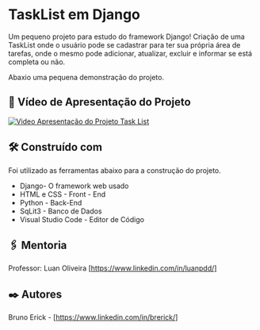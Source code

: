 # TaskList em Django

Um pequeno projeto para estudo do framework Django! Criação de uma TaskList onde o usuário pode se cadastrar para ter sua própria área de tarefas, onde o mesmo pode adicionar, atualizar, excluir e informar se está completa ou não.

Abaxio uma pequena demonstração do projeto.

## 🚀 Vídeo de Apresentação do Projeto

<a href="https://www.youtube.com/watch?v=dQw4w9WgXcQ](https://www.youtube.com/watch?v=dQw4w9WgXcQ](https://www.youtube.com/watch?v=BKrRR6-SM2c&ab_channel=BerickTK" target="_blank">
  <img src="(https://github.com/user-attachments/assets/1e1953c0-cd5b-4665-b65b-a7e25febfec8)" alt="Video Apresentação do Projeto Task List">
</a>

## 🛠️ Construído com

Foi utilizado as ferramentas abaixo para a construção do projeto.

* Django- O framework web usado
* HTML e CSS - Front - End
* Python - Back-End
* SqLit3 - Banco de Dados
* Visual Studio Code - Editor de Código

## 🖇️ Mentoria

Professor: Luan Oliveira [https://www.linkedin.com/in/luanpdd/]

## ✒️ Autores

Bruno Erick - [https://www.linkedin.com/in/brerick/]
